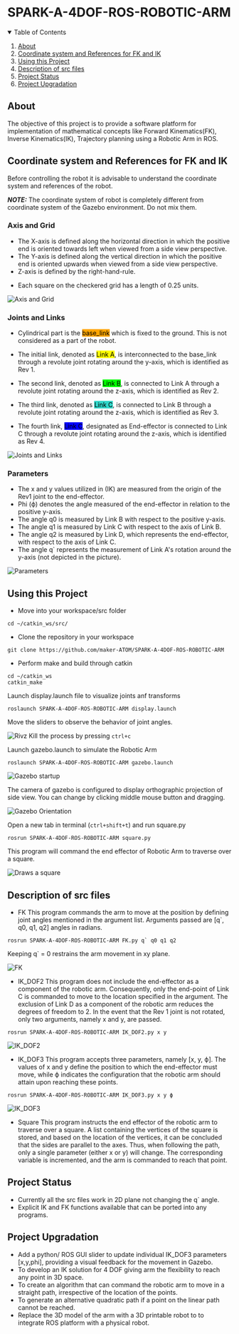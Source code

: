 # SPARK-A-4DOF-ROS-ROBOTIC-ARM

<details open="open">
  <summary>Table of Contents</summary>
  <ol>
    <li><a href="#About">About</a></li>
    <li><a href="#Coordinate-system-and-References-for-FK-and-IK">Coordinate system and References for FK and IK</a></li>
    <li><a href="#Using-this-Project">Using this Project</a></li>
    <li><a href="#Description-of-src-files">Description of src files</a></li>
    <li><a href="#Project-Status">Project Status</a></li>
    <li><a href="#Project-Upgradation">Project Upgradation</a></li>
  </ol>
</details>

## About
The objective of this project is to provide a software platform for implementation of mathematical concepts like Forward Kinematics(FK), Inverse Kinematics(IK), Trajectory planning using a Robotic Arm in ROS.

## Coordinate system and References for FK and IK

Before controlling the robot it is advisable to understand the coordinate system and references of the robot.

**_NOTE:_** The coordinate system of robot is completely different from coordinate system of the Gazebo environment. Do not mix them.
 
### Axis and Grid

- The X-axis is defined along the horizontal direction in which the positive end is oriented towards left when viewed from a side view perspective.
- The Y-axis is defined along the vertical direction in which the positive end is oriented upwards when viewed from a side view perspective.
- Z-axis is defined by the right-hand-rule.
<p>

- Each square on the checkered grid has a length of 0.25 units.

![Axis and Grid](/images/axis_grid.png)

### Joints and Links
- Cylindrical part is the  <mark style="background-color: #FFA500"> base_link</mark>  which is fixed to the ground. This is not considered as a part of the robot.

- The initial link, denoted as <mark style="background-color: #FFFF00">Link A</mark>, is interconnected to the base_link through a revolute joint rotating around the y-axis, which is identified as Rev 1.
- The second link, denoted as <mark style="background-color: #00FF00">Link B</mark>, is connected to Link A through a revolute joint rotating around the z-axis, which is identified as Rev 2.
- The third link, denoted as <mark style="background-color: #30D5C8">Link C</mark>, is connected to Link B through a revolute joint rotating around the z-axis, which is identified as Rev 3.
- The fourth link, <mark style="background-color: #0000FF">Link C</mark>, designated as End-effector is connected to Link C through a revolute joint rotating around the z-axis, which is identified as Rev 4.

![Joints and Links](/images/joints_links.png)


### Parameters

- The x and y values utilized in (IK) are measured from the origin of the Rev1 joint to the end-effector.
- Phi (ϕ) denotes the angle measured of the end-effector in relation to the positive y-axis.
- The angle q0 is measured by Link B with respect to the positive y-axis.
- The angle q1 is measured by Link C with respect to the axis of Link B.
- The angle q2 is measured by Link D, which represents the end-effector, with respect to the axis of Link C.
- The angle q` represents the measurement of Link A's rotation around the y-axis (not depicted in the picture).

![Parameters](/images/parameters.png)

## Using this Project
- Move into your workspace/src folder
```
cd ~/catkin_ws/src/
```

- Clone the repository in your workspace
```
git clone https://github.com/maker-ATOM/SPARK-A-4DOF-ROS-ROBOTIC-ARM
```

- Perform make and build through catkin
```
cd ~/catkin_ws
catkin_make
```

Launch display.launch file to visualize joints anf transforms
```
roslaunch SPARK-A-4DOF-ROS-ROBOTIC-ARM display.launch 
```
Move the sliders to observe the behavior of joint angles.

![Rivz](/images/Rviz.gif
)
Kill the process by pressing `ctrl+c`


Launch gazebo.launch to simulate the Robotic Arm
```
roslaunch SPARK-A-4DOF-ROS-ROBOTIC-ARM gazebo.launch 
```

![Gazebo startup](/images/gazebo_startup.png)


The camera of gazebo is configured to display orthographic projection of side view. You can change by clicking middle mouse button and dragging.

![Gazebo Orientation](/images/gazebo_oreintation.png)


Open a new tab in terminal (`ctrl+shift+t`) and run square.py
```
rosrun SPARK-A-4DOF-ROS-ROBOTIC-ARM square.py
```
This program will command the end effector of Robotic Arm to traverse over a square.

![Draws a square](/images/square.gif)


## Description of src files
- FK
This program commands the arm to move at the position by defining joint angles mentioned in the argument list.
Arguments passed are [q`, q0, q1, q2] angles in radians.

```
rosrun SPARK-A-4DOF-ROS-ROBOTIC-ARM FK.py q` q0 q1 q2
```
Keeping q` = 0 restrains the arm movement in xy plane.

![FK](/images/FK.gif)


- IK_DOF2
This program does not include the end-effector as a component of the robotic arm. Consequently, only the end-point of Link C is commanded to move to the location specified in the argument.
The exclusion of Link D as a component of the robotic arm reduces the degrees of freedom to 2. In the event that the Rev 1 joint is not rotated, only two arguments, namely x and y, are passed.
```
rosrun SPARK-A-4DOF-ROS-ROBOTIC-ARM IK_DOF2.py x y
```
![IK_DOF2](/images/IK_DOF2.gif)

- IK_DOF3
This program accepts three parameters, namely [x, y, ϕ]. The values of x and y define the position to which the end-effector must move, while ϕ indicates the configuration that the robotic arm should attain upon reaching these points.
```
rosrun SPARK-A-4DOF-ROS-ROBOTIC-ARM IK_DOF3.py x y ϕ
```
![IK_DOF3](/images/IK_DOF3.gif)

- Square
This program instructs the end effector of the robotic arm to traverse over a square. A list containing the vertices of the square is stored, and based on the location of the vertices, it can be concluded that the sides are parallel to the axes. Thus, when following the path, only a single parameter (either x or y) will change. The corresponding variable is incremented, and the arm is commanded to reach that point.

## Project Status
- Currently all the src files work in 2D plane not changing the q` angle.
- Explicit IK and FK functions available that can be ported into any programs.

## Project Upgradation

- Add a python/ ROS GUI slider to update individual IK_DOF3 parameters [x,y,phi], providing a visual feedback for the movement in Gazebo.
- To develop an IK solution for 4 DOF giving arm the flexibility to reach any point in 3D space.
- To create an algorithm that can command the robotic arm to move in a straight path, irrespective of the location of the points.
- To generate an alternative quadratic path if a point on the linear path cannot be reached.
- Replace the 3D model of the arm with a 3D printable robot to to integrate ROS platform with a physical robot.